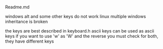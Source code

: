 Readme.md

windows alt and some other keys do not work
linux multiple windows inheritance is broken

the keys are best described in keyboard.h
ascii keys can be used as ascii keys
if you want to use 'w' as 'W' and the reverse you must check for both, they have different keys